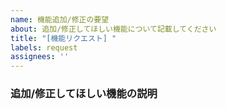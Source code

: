 ```yaml
---
name: 機能追加/修正の要望
about: 追加/修正してほしい機能について記載してください
title: "[機能リクエスト] "
labels: request
assignees: ''
---
```


### 追加/修正してほしい機能の説明
<!-- なるべく詳細な説明を書いてください -->
